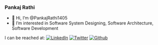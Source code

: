 ### Pankaj Rathi

- 👋 Hi, I’m @PankajRathi1405
- 👀 I’m interested in Software System Designing, Software Architecture, Software Development

I can be reached at:
[![LinkedIn](https://img.shields.io/badge/linkedin-%230077B5.svg?style=social&logo=linkedin&logoColor=white)](https://www.linkedin.com/in/pankaj-rathi/) [![Twitter](https://img.shields.io/twitter/url?label=PankajRathi1405&style=social&url=https%3A%2F%2Ftwitter.com%2FPankajRathi1405)](https://twitter.com/PankajRathi1405) [![Github](https://img.shields.io/github/followers/pankajrathi1405?label=pankajrathi1405&style=social)](https://github.com/pankajrathi1405)
